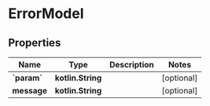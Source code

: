 
# ErrorModel

## Properties
Name | Type | Description | Notes
------------ | ------------- | ------------- | -------------
**&#x60;param&#x60;** | **kotlin.String** |  |  [optional]
**message** | **kotlin.String** |  |  [optional]



